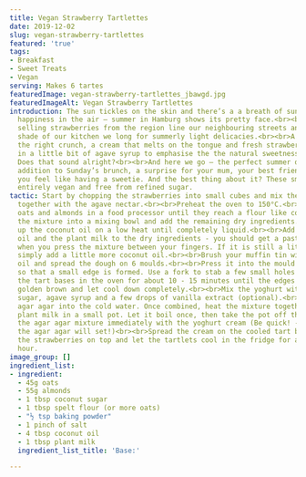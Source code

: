 ```yaml
---
title: Vegan Strawberry Tartlettes
date: 2019-12-02
slug: vegan-strawberry-tartlettes
featured: 'true'
tags:
- Breakfast
- Sweet Treats
- Vegan
serving: Makes 6 tartes
featuredImage: vegan-strawberry-tartlettes_jbawgd.jpg
featuredImageAlt: Vegan Strawberry Tartlettes
introduction: The sun tickles on the skin and there’s a a breath of sun cream and
  happiness in the air – summer in Hamburg shows its pretty face.<br><br>Small stalls
  selling strawberries from the region line our neighbouring streets and in the cool
  shade of our kitchen we long for summerly light delicacies.<br><br>A base with just
  the right crunch, a cream that melts on the tongue and fresh strawberries – turned
  in a little bit of agave syrup to emphasise the the natural sweetness even more.
  Does that sound alright?<br><br>And here we go – the perfect summer dessert, a great
  addition to Sunday’s brunch, a surprise for your mum, your best friend or just because
  you feel like having a sweetie. And the best thing about it? These small tarts are
  entirely vegan and free from refined sugar.
tactic: Start by chopping the strawberries into small cubes and mix them in a bowl
  together with the agave nectar.<br><br>Preheat the oven to 150°C.<br><br>Mix the
  oats and almonds in a food processor until they reach a flour like consistency.<br><br>Put
  the mixture into a mixing bowl and add the remaining dry ingredients.<br><br>Heat
  up the coconut oil on a low heat until completely liquid.<br><br>Add the coconut
  oil and the plant milk to the dry ingredients - you should get a pasty consistency
  when you press the mixture between your fingers. If it is still a little too dry,
  simply add a little more coconut oil.<br><br>Brush your muffin tin with coconut
  oil and spread the dough on 6 moulds.<br><br>Press it into the mould with your fingers
  so that a small edge is formed. Use a fork to stab a few small holes in the ground.<br><br>Bake
  the tart bases in the oven for about 10 - 15 minutes until the edges turn slightly
  golden brown and let cool down completely.<br><br>Mix the yoghurt with the coconut
  sugar, agave syrup and a few drops of vanilla extract (optional).<br><br>Stir the
  agar agar into the cold water. Once combined, heat the mixture together with the
  plant milk in a small pot. Let it boil once, then take the pot off the stove.<br><br>Mix
  the agar agar mixture immediately with the yoghurt cream (Be quick! - otherwise
  the agar agar will set!)<br><br>Spread the cream on the cooled tart bases.<br><br>Put
  the strawberries on top and let the tartlets cool in the fridge for at least an
  hour.
image_group: []
ingredient_list:
- ingredient:
  - 45g oats
  - 55g almonds
  - 1 tbsp coconut sugar
  - 1 tbsp spelt flour (or more oats)
  - "½ tsp baking powder"
  - 1 pinch of salt
  - 4 tbsp coconut oil
  - 1 tbsp plant milk
  ingredient_list_title: 'Base:'

---
```

